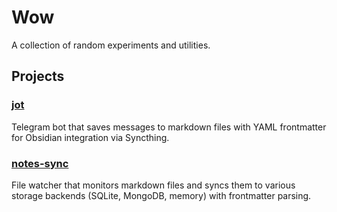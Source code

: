 # Wow

A collection of random experiments and utilities.

## Projects

### [jot](./jot/)
Telegram bot that saves messages to markdown files with YAML frontmatter for Obsidian integration via Syncthing.

### [notes-sync](./notes-sync/)
File watcher that monitors markdown files and syncs them to various storage backends (SQLite, MongoDB, memory) with frontmatter parsing.
